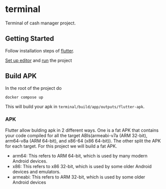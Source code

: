 # terminal

Terminal of cash manager project.

## Getting Started

Follow installation steps of [flutter](https://docs.flutter.dev/get-started/install).

[Set up editor](https://docs.flutter.dev/get-started/test-drive) and [run](https://docs.flutter.dev/get-started/test-drive?tab=terminal) the project

## Build APK

In the root of the project do

```
docker compose up
```

This will build your apk in `terminal/build/app/outputs/flutter-apk`.

### APK

Flutter allow bulding apk in 2 different ways. One is a fat APK that contains your code compiled for all the target ABIs(armeabi-v7a (ARM 32-bit), arm64-v8a (ARM 64-bit), and x86-64 (x86 64-bit)). The other split the APK for each target. For this project we will build a fat APK.

- arm64: This refers to ARM 64-bit, which is used by many modern Android devices.
- x86: This refers to x86 32-bit, which is used by some older Android devices and emulators.
- armeabi: This refers to ARM 32-bit, which is used by some older Android devices
